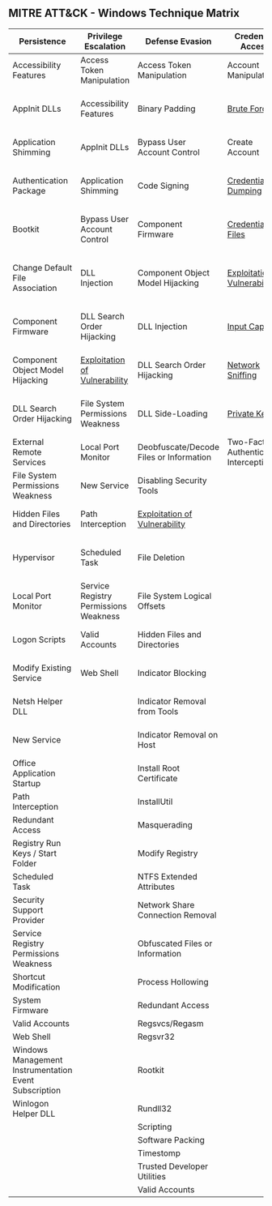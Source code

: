 ## MITRE ATT&CK - Windows Technique Matrix

| Persistence                                           | Privilege Escalation                                                                              | Defense Evasion                                                                                     | Credential Access                                                                                  | Discovery                                                                            | Lateral Movement                                                                                   | Execution                          | Collection                                              | Exfiltration                                  | Command and Control                     | 
|-------------------------------------------------------|---------------------------------------------------------------------------------------------------|-----------------------------------------------------------------------------------------------------|----------------------------------------------------------------------------------------------------|--------------------------------------------------------------------------------------|----------------------------------------------------------------------------------------------------|------------------------------------|---------------------------------------------------------|-----------------------------------------------|-----------------------------------------| 
| Accessibility Features                                | Access Token Manipulation                                                                         | Access Token Manipulation                                                                           | Account Manipulation                                                                               | [Account Discovery](Techniques/Discovery/Account_discovery.md)                       | Application Deployment Software                                                                    | Application Shimming               | Audio Capture                                           | Automated Exfiltration                        | Commonly Used Port                      | 
| AppInit DLLs                                          | Accessibility Features                                                                            | Binary Padding                                                                                      | [Brute Force](Techniques/Credential_access/Brute_force.md)                                         | Application Window Discovery                                                         | [Exploitation of Vulnerability](Techniques/Privilege_escalation/Exploitation_of_vulnerability.md)  | Command-Line Interface             | Automated Collection                                    | Data Compressed                               | Communication Through Removable Media   | 
| Application Shimming                                  | AppInit DLLs                                                                                      | Bypass User Account Control                                                                         | Create Account                                                                                     | [File and Directory Discovery](Techniques/Discovery/File_and_directory_discovery.md) | Logon Scripts                                                                                      | Execution through API              | Clipboard Data                                          | Data Encrypted                                | Connection Proxy                        | 
| Authentication Package                                | Application Shimming                                                                              | Code Signing                                                                                        | [Credential Dumping](Techniques/Credential_access/Credential_dumping.md)                           | [Network Service Scanning](Techniques/Discovery/Network_service_scanning.md)         | Pass the Hash                                                                                      | Execution through Module Load      | Data Staged                                             | Data Transfer Size Limits                     | Custom Command and Control Protocol     | 
| Bootkit                                               | Bypass User Account Control                                                                       | Component Firmware                                                                                  | [Credentials in Files](Techniques/Credential_access/Credentials_in_files.md)                       | [Network Share Discovery](Techniques/Discovery/Network_share_discovery.md)           | Pass the Ticket                                                                                    | Graphical User Interface           | Data from Local System                                  | Exfiltration Over Alternative Protocol        | Custom Cryptographic Protocol           | 
| Change Default File Association                       | DLL Injection                                                                                     | Component Object Model Hijacking                                                                    | [Exploitation of Vulnerability](Techniques/Privilege_escalation/Exploitation_of_vulnerability.md)  | [Peripheral Device Discovery](Techniques/Discovery/Peripheral_device_discovery.md)   | Remote Desktop Protocol                                                                            | InstallUtil                        | Data from Network Shared Drive                          | Exfiltration Over Command and Control Channel | Data Encoding                           | 
| Component Firmware                                    | DLL Search Order Hijacking                                                                        | DLL Injection                                                                                       | [Input Capture](Techniques/Credential_access/Input_capture.md)                                     | Permission Groups Discovery                                                          | Remote File Copy                                                                                   | PowerShell                         | Data from Removable Media                               | Exfiltration Over Other Network Medium        | Data Obfuscation                        | 
| Component Object Model Hijacking                      | [Exploitation of Vulnerability](Techniques/Privilege_escalation/Exploitation_of_vulnerability.md) | DLL Search Order Hijacking                                                                          | [Network Sniffing](Techniques/Credential_access/Network_sniffing.md)                               | Process Discovery                                                                    | Remote Services                                                                                    | Process Hollowing                  | Email Collection                                        | Exfiltration Over Physical Medium             | Fallback Channels                       | 
| DLL Search Order Hijacking                            | File System Permissions Weakness                                                                  | DLL Side-Loading                                                                                    | [Private Keys](Techniques/Credential_access/Private_keys.md)                                       | [Query Registry](Techniques/Discovery/Query_registry.md)                             | Replication Through Removable Media                                                                | Regsvcs/Regasm                     | [Input Capture](Techniques/Collection/Input_capture.md) | Scheduled Transfer                            | Multi-Stage Channels                    | 
| External Remote Services                              | Local Port Monitor                                                                                | Deobfuscate/Decode Files or Information                                                             | Two-Factor Authentication Interception                                                             | Remote System Discovery                                                              | Shared Webroot                                                                                     | Regsvr32                           | Screen Capture                                          |                                               | Multiband Communication                 | 
| File System Permissions Weakness                      | New Service                                                                                       | Disabling Security Tools                                                                            |                                                                                                    | Security Software Discovery                                                          | Taint Shared Content                                                                               | Rundll32                           | Video Capture                                           |                                               | Multilayer Encryption                   | 
| Hidden Files and Directories                          | Path Interception                                                                                 | [Exploitation of Vulnerability](Techniques/Privilege_escalation/Exploitation_of_vulnerability.md)   |                                                                                                    | System Information Discovery                                                         | Third-party Software                                                                               | Scheduled Task                     |                                                         |                                               | Remote File Copy                        | 
| Hypervisor                                            | Scheduled Task                                                                                    | File Deletion                                                                                       |                                                                                                    | System Network Configuration Discovery                                               | Windows Admin Shares                                                                               | Scripting                          |                                                         |                                               | Standard Application Layer Protocol     | 
| Local Port Monitor                                    | Service Registry Permissions Weakness                                                             | File System Logical Offsets                                                                         |                                                                                                    | System Network Connections Discovery                                                 | Windows Remote Management                                                                          | Service Execution                  |                                                         |                                               | Standard Cryptographic Protocol         | 
| Logon Scripts                                         | Valid Accounts                                                                                    | Hidden Files and Directories                                                                        |                                                                                                    | System Owner/User Discovery                                                          |                                                                                                    | Third-party Software               |                                                         |                                               | Standard Non-Application Layer Protocol | 
| Modify Existing Service                               | Web Shell                                                                                         | Indicator Blocking                                                                                  |                                                                                                    | System Service Discovery                                                             |                                                                                                    | Trusted Developer Utilities        |                                                         |                                               | Uncommonly Used Port                    | 
| Netsh Helper DLL                                      |                                                                                                   | Indicator Removal from Tools                                                                        |                                                                                                    | System Time Discovery                                                                |                                                                                                    | Windows Management Instrumentation |                                                         |                                               | Web Service                             | 
| New Service                                           |                                                                                                   | Indicator Removal on Host                                                                           |                                                                                                    |                                                                                      |                                                                                                    | Windows Remote Management          |                                                         |                                               |                                         | 
| Office Application Startup                            |                                                                                                   | Install Root Certificate                                                                            |                                                                                                    |                                                                                      |                                                                                                    |                                    |                                                         |                                               |                                         | 
| Path Interception                                     |                                                                                                   | InstallUtil                                                                                         |                                                                                                    |                                                                                      |                                                                                                    |                                    |                                                         |                                               |                                         | 
| Redundant Access                                      |                                                                                                   | Masquerading                                                                                        |                                                                                                    |                                                                                      |                                                                                                    |                                    |                                                         |                                               |                                         | 
| Registry Run Keys / Start Folder                      |                                                                                                   | Modify Registry                                                                                     |                                                                                                    |                                                                                      |                                                                                                    |                                    |                                                         |                                               |                                         | 
| Scheduled Task                                        |                                                                                                   | NTFS Extended Attributes                                                                            |                                                                                                    |                                                                                      |                                                                                                    |                                    |                                                         |                                               |                                         | 
| Security Support Provider                             |                                                                                                   | Network Share Connection Removal                                                                    |                                                                                                    |                                                                                      |                                                                                                    |                                    |                                                         |                                               |                                         | 
| Service Registry Permissions Weakness                 |                                                                                                   | Obfuscated Files or Information                                                                     |                                                                                                    |                                                                                      |                                                                                                    |                                    |                                                         |                                               |                                         | 
| Shortcut Modification                                 |                                                                                                   | Process Hollowing                                                                                   |                                                                                                    |                                                                                      |                                                                                                    |                                    |                                                         |                                               |                                         | 
| System Firmware                                       |                                                                                                   | Redundant Access                                                                                    |                                                                                                    |                                                                                      |                                                                                                    |                                    |                                                         |                                               |                                         | 
| Valid Accounts                                        |                                                                                                   | Regsvcs/Regasm                                                                                      |                                                                                                    |                                                                                      |                                                                                                    |                                    |                                                         |                                               |                                         | 
| Web Shell                                             |                                                                                                   | Regsvr32                                                                                            |                                                                                                    |                                                                                      |                                                                                                    |                                    |                                                         |                                               |                                         | 
| Windows Management Instrumentation Event Subscription |                                                                                                   | Rootkit                                                                                             |                                                                                                    |                                                                                      |                                                                                                    |                                    |                                                         |                                               |                                         | 
| Winlogon Helper DLL                                   |                                                                                                   | Rundll32                                                                                            |                                                                                                    |                                                                                      |                                                                                                    |                                    |                                                         |                                               |                                         | 
|                                                       |                                                                                                   | Scripting                                                                                           |                                                                                                    |                                                                                      |                                                                                                    |                                    |                                                         |                                               |                                         | 
|                                                       |                                                                                                   | Software Packing                                                                                    |                                                                                                    |                                                                                      |                                                                                                    |                                    |                                                         |                                               |                                         | 
|                                                       |                                                                                                   | Timestomp                                                                                           |                                                                                                    |                                                                                      |                                                                                                    |                                    |                                                         |                                               |                                         | 
|                                                       |                                                                                                   | Trusted Developer Utilities                                                                         |                                                                                                    |                                                                                      |                                                                                                    |                                    |                                                         |                                               |                                         | 
|                                                       |                                                                                                   | Valid Accounts                                                                                      |                                                                                                    |                                                                                      |                                                                                                    |                                    |                                                         |                                               |                                         | 

